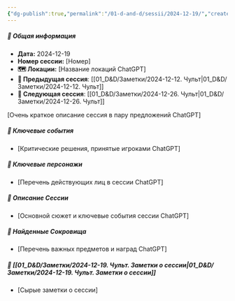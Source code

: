 ```yaml
---
{"dg-publish":true,"permalink":"/01-d-and-d/sessii/2024-12-19/","created":"2024-12-19T20:33:18.586+03:00","updated":"2024-12-19T20:33:18.897+03:00"}
---
```



##### 📅 Общая информация

- **Дата:** 2024-12-19
- **Номер cессии:** [Номер]
- **🗺️ Локации:** [Название локаций ChatGPT]
- **🔗 Предыдущая сессия**: [[01_D&D/Заметки/2024-12-12. Чульт\|01_D&D/Заметки/2024-12-12. Чульт]]
- **🔗 Следующая сессия**: [[01_D&D/Заметки/2024-12-26. Чульт\|01_D&D/Заметки/2024-12-26. Чульт]]

[Очень краткое описание сессия в пару предложений ChatGPT]
##### 🔑 **Ключевые события** 
- [Критические решения, принятые игроками ChatGPT]
##### 🧍 **Ключевые персонажи** 
- [Перечень действующих лиц в сессии ChatGPT]
##### 📖 **Описание Сессии** 
- [Основной сюжет и ключевые события сессии ChatGPT]
##### 💎 **Найденные Сокровища** 
- [Перечень важных предметов и наград ChatGPT]
##### 📝 **[[01_D&D/Заметки/2024-12-19. Чульт. Заметки о сессии\|01_D&D/Заметки/2024-12-19. Чульт. Заметки о сессии]]**
- [Сырые заметки о сессии]
